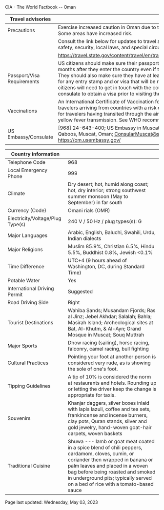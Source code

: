 CIA - The World Factbook -- Oman

| Travel advisories | |
| --- | --- |
| Precautions | Exercise increased caution in Oman due to terrorism and armed conflict. Some areas have increased risk. |
| | Consult the link below for updates to travel advisories and statements on safety, security, local laws, and special circumstances in this country. |
| | <https://travel.state.gov/content/travel/en/traveladvisories/traveladvisories.html> |
| Passport/Visa Requirements | US citizens should make sure their passport will not expire for at least 6 months after they enter the country even if they do not intend to stay that long. They should also make sure they have at least 1 blank page in their passport for any entry stamp and or visa that will be required. A visa is required. US citizens will need to get in touch with the country's embassy or nearest consulate to obtain a visa prior to visiting the country. |
| Vaccinations | An International Certificate of Vaccination for yellow fever is required for travelers arriving from countries with a risk of yellow fever transmission and for travelers having transited through the airport of a country with risk of yellow fever transmission. See WHO recommendations.  <http://www.who.int/> |
| US Embassy/Consulate | [968] 24-643-400; US Embassy in Muscat, P.C. 115, Madinat Al Sultan Qaboos, Muscat, Oman; ConsularMuscat@state.gov; https://om.usembassy.gov/ |

| Country information |  |
| --- | --- |
| Telephone Code | 968 |
| Local Emergency Phone | 999 |
| Climate | Dry desert; hot, humid along coast; hot, dry interior; strong southwest summer monsoon (May to September) in far south |
| Currency (Code) | Omani rials (OMR) |
| Electricity/Voltage/Plug Type(s) | 240 V / 50 Hz / plug types(s): G |
| Major Languages | Arabic, English, Baluchi, Swahili, Urdu, Indian dialects |
| Major Religions | Muslim 85.9%, Christian 6.5%, Hindu 5.5%, Buddhist 0.8%, Jewish <0.1% |
| Time Difference | UTC+4 (9 hours ahead of Washington, DC, during Standard Time) |
| Potable Water | Yes |
| International Driving Permit | Suggested |
| Road Driving Side | Right |
| Tourist Destinations | Wahiba Sands; Musandam Fjords; Ras al Jinz; Jebel Akhdar; Salalah; Bahla; Masirah Island; Archeological sites at Bat, Al-Khutm, & Al-Ayn; Grand Mosque in Muscat; Souq Muttrah |
| Major Sports | Dhow racing (sailing), horse racing, falconry, camel racing, bull fighting |
| Cultural Practices | Pointing your foot at another person is considered very rude, as is showing the sole of one's foot. |
| Tipping Guidelines | A tip of 10% is considered the norm at restaurants and hotels. Rounding up or letting the driver keep the change is appropriate for taxis. |
| Souvenirs | Khanjar daggers, silver boxes inlaid with lapis lazuli, coffee and tea sets, frankincense and incense burners, clay pots, Quran stands, silver and gold jewelry, hand-woven goat-hair carpets, woven baskets |
| Traditional Cuisine | Shuwa --- lamb or goat meat coated in a spice blend of chili peppers, cardamom, cloves, cumin, or coriander then wrapped in banana or palm leaves and placed in a woven bag before being roasted and smoked in underground pits; typically served on a bed of rice with a tomato-based sauce |

Page last updated: Wednesday, May 03, 2023
